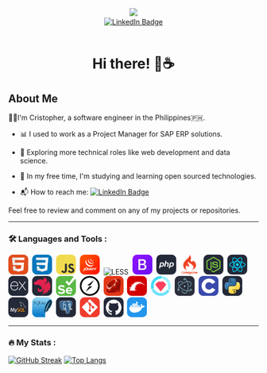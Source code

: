 <div id="header" align="center">
  <img src="https://media.giphy.com/media/R12kzU7aoYqDJs6C4H/giphy.gif" width="400"/>
  <div id="badges">
    <a href="https://www.linkedin.com/in/cristopher-art-go-842835196/"><img src="https://img.shields.io/badge/LinkedIn-blue?style=for-the-badge&logo=linkedin&logoColor=white" alt="LinkedIn Badge"/></a><br>
    <img src="https://komarev.com/ghpvc/?username=CristopherArtGo&style=flat-square&color=blue" alt=""/>
  </div>
  <h1>Hi there! 👋☕️</h1>
</div>

<h2>About Me</h2>

👨‍💻I'm Cristopher, a software engineer in the Philippines🇵🇭.
- 📊 I used to work as a Project Manager for SAP ERP solutions.

- 🌱 Exploring more technical roles like web development and data science.

- 📖 In my free time, I'm studying and learning open sourced technologies.

- 📬 How to reach me: <a href="https://www.linkedin.com/in/cristopher-art-go-842835196/"><img src="https://img.shields.io/badge/LinkedIn-blue?style=for-the-badge&logo=linkedin&logoColor=white" alt="LinkedIn Badge"/></a>

Feel free to review and comment on any of my projects or repositories.

---

### 🛠️ Languages and Tools :
<div>
  <img src="https://github.com/tandpfun/skill-icons/blob/main/icons/HTML.svg" title="HTML5" alt="HTML" width="40" height="40"/>&nbsp;
  <img src="https://github.com/tandpfun/skill-icons/blob/main/icons/CSS.svg"  title="CSS3" alt="CSS" width="40" height="40"/>&nbsp;
  <img src="https://github.com/tandpfun/skill-icons/blob/main/icons/JavaScript.svg" title="JavaScript" alt="JavaScript" width="40" height="40"/>&nbsp;
  <img src="https://github.com/tandpfun/skill-icons/blob/main/icons/JQuery.svg" title="JQuery" alt="JQuery" width="40" height="40"/>&nbsp;
  <img src="https://github.com/tandpfun/skill-icons/blob/main/icons/Less-Dark.svg" title="LESS" alt="LESS" width="40" height="40"/>&nbsp;
  <img src="https://github.com/tandpfun/skill-icons/blob/main/icons/Bootstrap.svg" title="Bootstrap" alt="Bootstrap" width="40" height="40"/>&nbsp; 
  <img src="https://github.com/tandpfun/skill-icons/blob/main/icons/PHP-Dark.svg" title="PHP" **alt="PHP" width="40" height="40"/>&nbsp;
  <img src="https://github.com/devicons/devicon/blob/master/icons/codeigniter/codeigniter-plain-wordmark.svg" title="CodeIgniter" **alt="CodeIgniter" width="40" height="40"/>&nbsp;
  <img src="https://github.com/tandpfun/skill-icons/blob/main/icons/NodeJS-Dark.svg" title="NodeJS" **alt="NodeJS" width="40" height="40"/>&nbsp;
  <img src="https://github.com/tandpfun/skill-icons/blob/main/icons/React-Dark.svg" title="ReactJS" **alt="ReactJS" width="40" height="40"/>&nbsp;
  <img src="https://github.com/tandpfun/skill-icons/blob/main/icons/ExpressJS-Dark.svg" title="ExpressJS" **alt="ExpressJS" width="40" height="40"/>&nbsp;
  <img src="https://github.com/tandpfun/skill-icons/blob/main/icons/NestJS-Dark.svg" title="NestJS" **alt="NestJS" width="40" height="40"/>&nbsp;
  <img src="https://github.com/tandpfun/skill-icons/blob/main/icons/Selenium.svg" title="Selenium" **alt="Selenium" width="40" height="40"/>&nbsp;
  <img src="https://github.com/devicons/devicon/blob/master/icons/socketio/socketio-original.svg" title="Socket.io" **alt="Socket.io" width="40" height="40"/>&nbsp;
  <img src="https://github.com/tandpfun/skill-icons/blob/main/icons/Ruby.svg" title="Ruby" **alt="Ruby" width="40" height="40"/>&nbsp;
  <img src="https://github.com/tandpfun/skill-icons/blob/main/icons/Rails.svg" title="Rails" **alt="Rails" width="40" height="40"/>&nbsp;
  <img src="https://github.com/devicons/devicon/blob/master/icons/rspec/rspec-original.svg" title="Rspec" **alt="Rspec" width="40" height="40"/>&nbsp;
  <img src="https://github.com/tandpfun/skill-icons/blob/main/icons/Electron.svg" title="Electron" **alt="Electron" width="40" height="40"/>&nbsp;
  <img src="https://github.com/tandpfun/skill-icons/blob/main/icons/C.svg" title="C" alt="C" width="40" height="40"/>&nbsp;
  <img src="https://github.com/tandpfun/skill-icons/blob/main/icons/Python-Dark.svg" title="Python" alt="Python" width="40" height="40"/>&nbsp;
  <img src="https://github.com/tandpfun/skill-icons/blob/main/icons/MySQL-Dark.svg" title="MySQL" **alt="MySQL" width="40" height="40"/>&nbsp;
  <img src="https://github.com/tandpfun/skill-icons/blob/main/icons/SQLite.svg" title="SQLite" **alt="SQLite" width="40" height="40"/>&nbsp;
  <img src="https://github.com/tandpfun/skill-icons/blob/main/icons/PostgreSQL-Dark.svg" title="PosgreSQL" **alt="PosgreSQL" width="40" height="40"/>&nbsp;
  <img src="https://github.com/tandpfun/skill-icons/blob/main/icons/Git.svg" title="Git" **alt="Git" width="40" height="40"/>&nbsp;
  <img src="https://github.com/tandpfun/skill-icons/blob/main/icons/Github-Dark.svg" title="GitHub" **alt="GitHub" width="40" height="40"/>&nbsp;
  <img src="https://github.com/tandpfun/skill-icons/blob/main/icons/Docker.svg" title="Docker" **alt="Docker" width="40" height="40"/>&nbsp;
</div>

---

### :fire: My Stats :
[![GitHub Streak](http://github-readme-streak-stats.herokuapp.com?user=CristopherArtGo&theme=dark&date_format=M%20j%5B%2C%20Y%5D)](https://git.io/streak-stats)
[![Top Langs](https://github-readme-stats.vercel.app/api/top-langs/?username=CristopherArtGo&layout=compact&theme=vision-friendly-dark)](https://github.com/anuraghazra/github-readme-stats)

